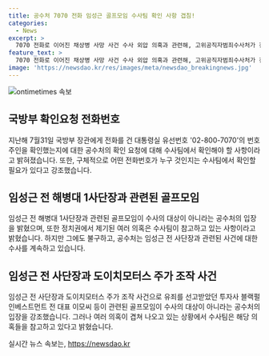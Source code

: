 ```yaml
---
title: 공수처 7070 전화 임성근 골프모임 수사팀 확인 사항 겹침!
categories:
  - News
excerpt: >
  7070 전화로 이어진 채상병 사망 사건 수사 외압 의혹과 관련해, 고위공직자범죄수사처가 전화번호 확인을 요청. 또, 임성근 골프모임 단톡방은 수사대상 아냐고 밝히며, 채특법 입법청문회와 관련해 박정훈 전 해병대 수사단장의 증언과 관련된 상황 속에서 김계환 해병대사령관의 2차 소환조사와 관련된 수사가 지연되고 있다는 지적에 대한 답변을 전했다. 따라서, 중간 점검 후 추가 조사 및 소환 여부가 결정될 전망.
feature_text: >
  7070 전화로 이어진 채상병 사망 사건 수사 외압 의혹과 관련해, 고위공직자범죄수사처가 전화번호 확인을 요청. 또, 임성근 골프모임 단톡방은 수사대상 아냐고 밝히며, 채특법 입법청문회와 관련해 박정훈 전 해병대 수사단장의 증언과 관련된 상황 속에서 김계환 해병대사령관의 2차 소환조사와 관련된 수사가 지연되고 있다는 지적에 대한 답변을 전했다. 따라서, 중간 점검 후 추가 조사 및 소환 여부가 결정될 전망.
image: 'https://newsdao.kr/res/images/meta/newsdao_breakingnews.jpg'
---
```


<p><img src="https://newsdao.kr/res/images/meta/newsdao_breakingnews.jpg" alt="ontimetimes 속보" /></p>

<h2 data-ke-size="size26">국방부 확인요청 전화번호</h2>

<p data-ke-size="size16">지난해 7월31일 국방부 장관에게 전화를 건 대통령실 유선번호 '02-800-7070'의 번호 주인을 확인했는지에 대한 공수처의 확인 요청에 대해 수사팀에서 확인해야 할 사항이라고 밝혀졌습니다. 또한, 구체적으로 어떤 전화번호가 누구 것인지는 수사팀에서 확인할 필요가 있다고 강조했습니다.</p>

<h2 data-ke-size="size26">임성근 전 해병대 1사단장과 관련된 골프모임</h2>

<p data-ke-size="size16">임성근 전 해병대 1사단장과 관련된 골프모임이 수사의 대상이 아니라는 공수처의 입장을 밝혔으며, 또한 정치권에서 제기된 여러 의혹은 수사팀이 참고하고 있는 사항이라고 밝혔습니다. 하지만 그에도 불구하고, 공수처는 임성근 전 사단장과 관련된 사건에 대한 수사를 계속하고 있습니다.</p>

<h2 data-ke-size="size26">임성근 전 사단장과 도이치모터스 주가 조작 사건</h2>

<p data-ke-size="size16">임성근 전 사단장과 도이치모터스 주가 조작 사건으로 유죄를 선고받았던 투자사 블랙펄인베스트먼트 전 대표 이모씨 등이 관련된 골프모임이 수사의 대상이 아니라는 공수처의 입장을 강조했습니다. 그러나 여러 의혹이 겹쳐 나오고 있는 상황에서 수사팀은 해당 의혹들을 참고하고 있다고 밝혔습니다.</p>
실시간 뉴스 속보는, <a href="https://newsdao.kr" rel="dofollow">https://newsdao.kr</a>


